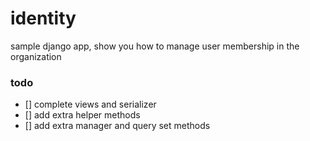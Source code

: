 # identity
sample django app, show you how to manage user membership in the organization


### todo
- [] complete views and serializer
- [] add extra helper methods
- [] add extra manager and query set methods
